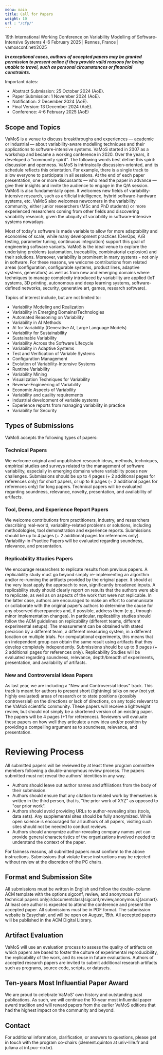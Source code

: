 ```yaml
---
menu: main
title: Call for Papers
weight: 10
url : "/cfp/"
---
```


19th International Working Conference on Variability Modelling of Software-Intensive Systems
4-6 February 2025 | Rennes, France | vamosconf.net/2025

***In exceptional cases, authors of accepted papers may be granted permission to present online if they provide valid reasons for being unable to travel, such as personal circumstances or financial constraints.***

Important dates:
* Abstract Submission: 25 October 2024 (AoE).
* Paper Submission: 1 November 2024 (AoE).
* Notification: 2 December 2024 (AoE).
* Final Version: 13 December 2024 (AoE).
* Conference: 4-6 February 2025 (AoE)



## Scope and Topics

VaMoS is a venue to discuss breakthroughs and experiences — academic or industrial — about variability-aware modelling techniques and their applications to software-intensive systems. VaMoS started in 2007 as a workshop and became a working conference in 2020. Over the years, it developed a “community spirit”. The following words best define this spirit: discussion and openness. VaMoS is intrinsically discussion-oriented, and its schedule reflects this orientation. For example, there is a single track to allow everyone to participate in all sessions. At the end of each paper presentation, one or more discussants — who read the paper in advance — give their insights and invite the audience to engage in the Q/A session. VaMoS is also fundamentally open. It welcomes new fields of variability-intensive research, such as artificial intelligence, hybrid software-hardware systems, etc. VaMoS also welcomes newcomers in the variability community, either junior researchers (MSc and PhD students) or more experienced researchers coming from other fields and discovering variability research, given the ubiquity of variability in software-intensive systems nowadays.

Most of today's software is made variable to allow for more adaptability and economies of scale, while many development practices (DevOps, A/B testing, parameter tuning, continuous integration) support this goal of engineering software variants. VaMoS is the ideal venue to explore the underlying problems (automation, traceability, combinatorial explosion) and their solutions. Moreover, variability is prominent in many systems - not only in software. For these reasons, we welcome contributions from related areas (configuration, configurable systems, product lines, adaptive systems, generators) as well as from new and emerging domains where techniques to manage complexity introduced by variability are applied (IoT systems, 3D printing, autonomous and deep learning systems, software-defined networks, security, generative art, games, research software). 

Topics of interest include, but are not limited to:
* Variability Modeling and Realization
* Variability in Emerging Domains/Technologies
* Automated Reasoning on Variability
* Variability in AI Methods
* AI for Variability (Generative AI, Large Language Models)
* Variability for Sustainability
* Sustainable Variability
* Variability Across the Software Lifecycle
* Variability in Adaptive Systems
* Test and Verification of Variable Systems
* Configuration Management
* Evolution of Variability-Intensive Systems
* Runtime Variability
* Variability Mining
* Visualization Techniques for Variability
* Reverse-Engineering of Variability
* Economic Aspects of Variability
* Variability and quality requirements
* Industrial development of variable systems
* Experience reports from managing variability in practice
* Variability for Security


## Types of Submissions 

VaMoS accepts the following types of papers:

### Technical Papers

We welcome original and unpublished research ideas, methods, techniques, empirical studies and surveys related to the management of software variability, especially in emerging domains where variability poses new challenges. Submissions should be up to 4 pages (+ 2 additional pages for references only) for short papers, or up to 8 pages (+ 2 additional pages for references only) for long papers. Technical papers will be evaluated regarding soundness, relevance, novelty, presentation, and availability of artifacts. 

### Tool, Demo, and Experience Report Papers

We welcome contributions from practitioners, industry, and researchers describing real-world, variability-related problems or solutions, including methodologies, tool demonstration and experience reports. Submissions should be up to 4 pages (+ 2 additional pages for references only). Variability-in-Practice Papers will be evaluated regarding soundness, relevance, and presentation. 

### Replicability Studies Papers

We encourage researchers to replicate results from previous papers. A replicability study must go beyond simply re-implementing an algorithm and/or re-running the artifacts provided by the original paper. It should at the very least apply the approach to new, significantly broadened inputs. A replicability study should clearly report on results that the authors were able to replicate, as well as on aspects of the work that were not replicable. In the latter case, authors are encouraged to make an effort to communicate or collaborate with the original paper’s authors to determine the cause for any observed discrepancies and, if possible, address them (e.g., through minor implementation changes). 
In particular, replicability studies should follow the ACM guidelines on replicability (different teams, different experimental setups): The measurement can be obtained with stated precision by a different team, a different measuring system, in a different location on multiple trials. For computational experiments, this means that an independent group can obtain the same result using artifacts that they develop completely independently. Submissions should be up to 8 pages (+ 2 additional pages for references only). Replicability Studies will be evaluated regarding soundness, relevance, depth/breadth of experiments, presentation, and availability of artifacts.  


### New and Controversial Ideas Papers

As last year, we are including a "New and Controversial Ideas" track. This track is meant for authors to present short (lightning) talks on new (not yet highly evaluated) areas of research or to state positions (possibly controversial) on the directions or lack of directions, on any topic relevant to the VaMoS scientific community. These papers will receive a lightweight review, but should not simply be a shortened version of an existing paper. The papers will be 4 pages (+1 for references). Reviewers will evaluate these papers on how well they articulate a new idea and/or position by providing a compelling argument as to soundness, relevance, and presentation. 


# Reviewing Process

All submitted papers will be reviewed by at least three program committee members following a double-anonymous review process. The papers submitted must not reveal the authors' identities in any way.
 * Authors should leave out author names and affiliations from the body of their submission.
 * Authors should ensure that any citation to related work by themselves is written in the third person, that is, "the prior work of XYZ" as opposed to "our prior work".
 * Authors should avoid providing URLs to author-revealing sites (tools, data sets). Any supplemental sites should be fully anonymized. While open science is encouraged for all authors of all papers, visiting such sites should not be needed to conduct reviews.
  * Authors should anonymize author-revealing company names yet can provide general characteristics of the organizations involved needed to understand the context of the paper.

For fairness reasons, all submitted papers must conform to the above instructions. Submissions that violate these instructions may be rejected without review at the discretion of the PC chairs.

## Format and Submission Site

All submissions must be written in English and follow the double-column ACM template with the options sigconf, review, and anonymous (for technical papers only):\documentclass[sigconf,review,anonymous]{acmart}. At least one author is expected to attend the conference and present the accepted paper.
All submissions must be in PDF format. The submission website is Easychair, and will be open on August, 15th.
All accepted papers will be published in the ACM Digital Library.


## Artifact Evaluation

VaMoS will use an evaluation process to assess the quality of artifacts on which papers are based to foster the culture of experimental reproducibility, the replicability of the work, and its reuse in future evaluations. Authors of accepted research papers are invited to submit additional research artifacts such as programs, source code, scripts, or datasets. 

## Ten-years Most Influential Paper Award

We are proud to celebrate VaMoS' own history and outstanding past publications. As such, we will continue the 10-year most influential paper award tradition and will reward papers from the earlier VaMoS editions that had the highest impact on the community and beyond.

## Contact 

For additional information, clarification, or answers to questions, please get in touch with the program co-chairs (clement.quinton at univ-lille.fr and juliana at inf.puc-rio.br).







